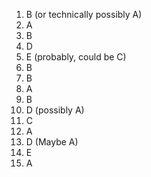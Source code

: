 1. B (or technically possibly A)
2. A
3. B
4. D
5. E (probably, could be C)
6. B
7. B
8. A
9. B
10. D (possibly A)
11. C
12. A
13. D (Maybe A)
14. E
15. A

